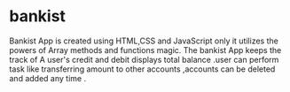 # bankist
Bankist App is created using HTML,CSS and JavaScript only it utilizes the powers of Array methods and functions magic. The bankist App keeps the track of A user's credit and debit displays total balance .user can perform task like transferring amount to other accounts ,accounts can be deleted and added any time .       
